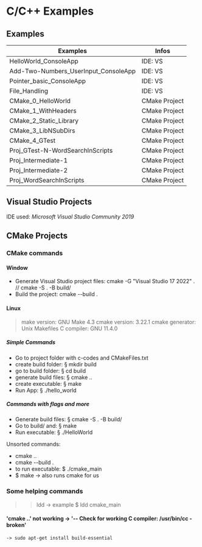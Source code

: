 # C/C++ Examples

## Examples
| Examples                             | Infos         |
| ------------------------------------ | ------------- |
| HelloWorld_ConsoleApp                | IDE: VS       |
| Add-Two-Numbers_UserInput_ConsoleApp | IDE: VS       |
| Pointer_basic_ConsoleApp             | IDE: VS       |
| File_Handling                        | IDE: VS       |
| CMake_0_HelloWorld                   | CMake Project |
| CMake_1_WithHeaders                  | CMake Project |
| CMake_2_Static_Library               | CMake Project |
| CMake_3_LibNSubDirs                  | CMake Project |
| CMake_4_GTest                        | CMake Project |
| Proj_GTest-N-WordSearchInScripts     | CMake Project |
| Proj_Intermediate-1                  | CMake Project |
| Proj_Intermediate-2                  | CMake Project |
| Proj_WordSearchInScripts             | CMake Project |

## Visual Studio Projects
IDE used: *Microsoft Visual Studio Community 2019*

## CMake Projects
### CMake commands
#### Window
- Generate Visual Studio project files: cmake -G "Visual Studio 17 2022" .  //  cmake -S . -B build/
- Build the project: cmake --build .

#### Linux
> make version: GNU Make 4.3
> cmake version: 3.22.1
> cmake generator: Unix Makefiles
> C compiler: GNU 11.4.0

##### Simple Commands
- Go to project folder with c-codes and CMakeFiles.txt
- create build folder: § mkdir build
- go to build folder: § cd build
- generate build files: § cmake ..
- create executable: § make
- Run App: § ./hello_world

##### Commands with flags and more
- Generate build files: § cmake -S . -B build/
- Go to build/ and: § make
- Run executable: § ./HelloWorld

Unsorted commands:
- cmake ..
- cmake --build .
- to run executable: $ ./cmake_main
- $ make -> also runs cmake for us

### Some helping commands
>> ldd <project name>    -> example $ ldd cmake_main

#### 'cmake ..' not working -> '-- Check for working C compiler: /usr/bin/cc - broken'
    -> sudo apt-get install build-essential

